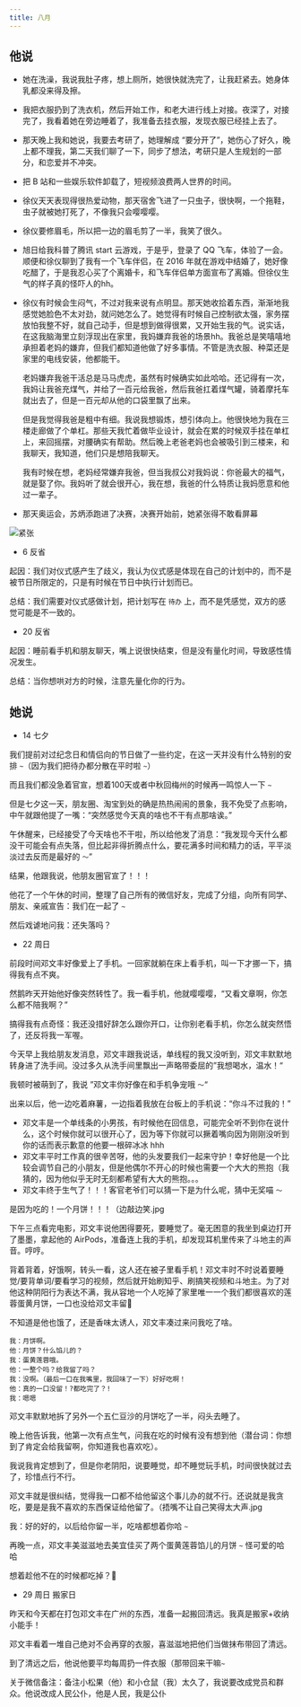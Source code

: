 ```yaml
---
title: 八月
---
```


## 他说

- 她在洗澡，我说我肚子疼，想上厕所，她很快就洗完了，让我赶紧去。她身体乳都没来得及擦。
- 我把衣服扔到了洗衣机，然后开始工作，和老大进行线上对接。夜深了，对接完了，我看着她在旁边睡着了，我准备去挂衣服，发现衣服已经挂上去了。
- 那天晚上我和她说，我要去考研了，她理解成 “要分开了”，她伤心了好久，晚上都不理我，第二天我们聊了一下，同步了想法，考研只是人生规划的一部分，和恋爱并不冲突。
- 把 B 站和一些娱乐软件卸载了，短视频浪费两人世界的时间。
- 徐仪天天表现得很热爱动物，那天宿舍飞进了一只虫子，很快啊，一个拖鞋，虫子就被她打死了，不像我只会嘤嘤嘤。
- 徐仪要修眉毛，所以把一边的眉毛剪了一半，我笑了很久。
- 旭日给我科普了腾讯 start 云游戏，于是乎，登录了 QQ 飞车，体验了一会。顺便和徐仪聊到了我有一个飞车伴侣，在 2016 年就在游戏中结婚了，她好像吃醋了，于是我忍心买了个离婚卡，和飞车伴侣单方面宣布了离婚。但徐仪生气的样子真的怪吓人的hh。
- 徐仪有时候会生闷气，不过对我来说有点明显。那天她收拾着东西，渐渐地我感觉她脸色不太对劲，就问她怎么了。她觉得有时候自己控制欲太强，家务摆放怕我整不好，就自己动手，但是想到做得很累，又开始生我的气。说实话，在这我脑海里立刻浮现出在家里，我妈嫌弃我爸的场景hh。我爸总是笑嘻嘻地承担着老妈的嫌弃，但我们都知道他做了好多事情。不管是洗衣服、种菜还是家里的电线安装，他都能干。
  
  老妈嫌弃我爸干活总是马马虎虎，虽然有时候确实如此哈哈。还记得有一次，我妈让我爸充煤气，并给了一百元给我爸，然后我爸扛着煤气罐，骑着摩托车就出去了，但是一百元却从他的口袋里飘了出来。
  
  但是我觉得我爸是粗中有细。我说我想锻炼，想引体向上。他很快地为我在三楼走廊做了个单杠。那些天我忙着做毕业设计，就会在累的时候双手挂在单杠上，来回摇摆，对腰确实有帮助。然后晚上老爸老妈也会被吸引到三楼来，和我聊天，我知道，他们只是想陪我聊天。
  
  我有时候在想，老妈经常嫌弃我爸，但当我叔公对我妈说：你爸最大的福气，就是娶了你。我妈听了就会很开心，我在想，我爸的什么特质让我妈愿意和他过一辈子。

- 那天奥运会，苏炳添跑进了决赛，决赛开始前，她紧张得不敢看屏幕

![紧张](https://z3.ax1x.com/2021/08/22/hpB2zn.jpg)


- 6 反省

起因：我们对仪式感产生了歧义，我认为仪式感是体现在自己的计划中的，而不是被节日所限定的，只是有时候在节日中执行计划而已。
  
总结：我们需要对仪式感做计划，把计划写在 `待办` 上，而不是凭感觉，双方的感觉可能是不一致的。
  
- 20 反省
  
起因：睡前看手机和朋友聊天，嘴上说很快结束，但是没有量化时间，导致感性情况发生。
  
总结：当你想哄对方的时候，注意先量化你的行为。

## 她说

- 14 七夕

我们提前对过纪念日和情侣向的节日做了一些约定，在这一天并没有什么特别的安排 `~`（因为我们把待办都分散在平时啦 `~`）

而且我们都没急着官宣，想着100天或者中秋回梅州的时候再一鸣惊人一下 `~`

但是七夕这一天，朋友圈、淘宝到处的确是热热闹闹的景象，我不免受了点影响，中午就跟他提了一嘴：“突然感觉今天真的啥也不干有点那啥诶。”

午休醒来，已经接受了今天啥也不干啦，所以给他发了消息：“我发现今天什么都没干可能会有点失落，但比起非得折腾点什么，要花满多时间和精力的话，平平淡淡过去反而是最好的 `～`”

结果，他跟我说，他朋友圈官宣了！！！

他花了一个午休的时间，整理了自己所有的微信好友，完成了分组，向所有同学、朋友、亲戚宣告：我们在一起了 `~`

然后戏谑地问我：还失落吗？

- 22 周日

前段时间邓文丰好像爱上了手机。一回家就躺在床上看手机，叫一下才挪一下，搞得我有点不爽。

然鹅昨天开始他好像突然转性了。我一看手机，他就嘤嘤嘤，“又看文章啊，你怎么都不陪我啊？”

搞得我有点奇怪：我还没措好辞怎么跟你开口，让你别老看手机，你怎么就突然悟了，还反将我一军喔。

今天早上我给朋友发消息，邓文丰跟我说话，单线程的我又没听到，邓文丰默默地转身进了洗手间。没过多久从洗手间里飘出一声略带委屈的”我想喝水，温水！“

我顿时被萌到了，我说 ”邓文丰你好像在和手机争宠哦 `～`“

出来以后，他一边吃着麻薯，一边指着我放在台板上的手机说：“你斗不过我的！”

- 邓文丰是一个单线条的小男孩，有时候他在回信息，可能完全听不到你在说什么，这个时候你就可以很开心了，因为等下你就可以撅着嘴向因为刚刚没听到你的话而表示歉意的他要一根碎冰冰 hhh
- 邓文丰平时工作真的很辛苦呀，他的头发要我们一起来守护！幸好他是一个比较会调节自己的小朋友，但是他偶尔不开心的时候也需要一个大大的熊抱（我猜的，因为他似乎无时无刻都希望有大大的熊抱。。。
- 邓文丰终于生气了！！！客官老爷们可以猜一下是为什么呢，猜中无奖喵 `～`

是因为吃的！一个月饼！！！（边敲边笑.jpg

下午三点看完电影，邓文丰说他困得要死，要睡觉了。毫无困意的我坐到桌边打开了墨墨，拿起他的 AirPods，准备连上我的手机，却发现耳机里传来了斗地主的声音。哼哼。

背着背着，好饿啊，转头一看，这人还在被子里看手机！邓文丰时不时说着要睡觉/要背单词/要看学习的视频，然后就开始刷知乎、刷搞笑视频和斗地主。为了对他这种阴阳行为表达不满，我从容地一个人吃掉了家里唯一一个我们都很喜欢的莲蓉蛋黄月饼，一口也没给邓文丰留🙈

不知道是他也饿了，还是香味太诱人，邓文丰凑过来问我吃了啥。

```
我：月饼啊。
他：月饼？什么馅儿的？
我：蛋黄莲蓉哦。
他：一整个吗？给我留了吗？
我：没啊。（最后一口在我嘴里，我回味了一下）好好吃啊！
他：真的一口没留！?都吃完了？!
我：嗯嗯
```

邓文丰默默地拆了另外一个五仁豆沙的月饼吃了一半，闷头去睡了。

晚上他告诉我，他第一次有点生气，问我在吃的时候有没有想到他（潜台词：你想到了肯定会给我留啊，你知道我也喜欢吃）。

我说我肯定想到了，但是你老阴阳，说要睡觉，却不睡觉玩手机，时间很快就过去了，珍惜点行不行。

邓文丰就是很纠结，觉得我一口都不给他留这个事儿办的就不行。还说就是我贪吃，要是是我不喜欢的东西保证给他留了。（捂嘴不让自己笑得太大声.jpg

我：好的好的，以后给你留一半，吃啥都想着你哈 `~`

再晚一点，邓文丰美滋滋地去美宜佳买了两个蛋黄莲蓉馅儿的月饼 `~` 怪可爱的哈哈

想着趁他不在的时候都吃掉？🥰

- 29 周日 搬家日

昨天和今天都在打包邓文丰在广州的东西，准备一起搬回清远。我真是搬家+收纳小能手！

邓文丰看着一堆自己绝对不会再穿的衣服，喜滋滋地把他们当做抹布带回了清远。

到了清远之后，他说他要平均每周扔一件衣服（那带回来干嘛`~`


关于微信备注：备注小松果（他）和小仓鼠（我）太久了，我说要改成党员和群众。他说改成人民公仆，他是人民，我是公仆
